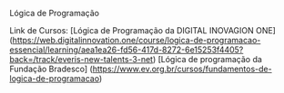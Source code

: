 Lógica de Programação

Link de Cursos:
[Lógica de Programação da DIGITAL INOVAGION ONE] (https://web.digitalinnovation.one/course/logica-de-programacao-essencial/learning/aea1ea26-fd56-417d-8272-6e15253f4405?back=/track/everis-new-talents-3-net)
[Lógica de programação da Fundação Bradesco] (https://www.ev.org.br/cursos/fundamentos-de-logica-de-programacao)
